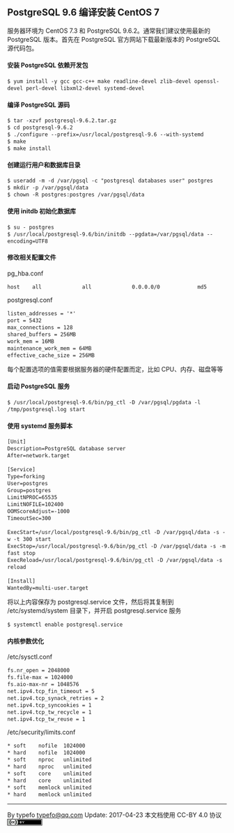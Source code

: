 ## PostgreSQL 9.6 编译安装 CentOS 7

服务器环境为 CentOS 7.3 和 PostgreSQL 9.6.2。通常我们建议使用最新的 PostgreSQL 版本。首先在 PostgreSQL 官方网站下载最新版本的 PostgreSQL 源代码包。

#### 安装 PostgreSQL 依赖开发包

```
$ yum install -y gcc gcc-c++ make readline-devel zlib-devel openssl-devel perl-devel libxml2-devel systemd-devel
```

#### 编译 PostgreSQL 源码

```
$ tar -xzvf postgresql-9.6.2.tar.gz
$ cd postgresql-9.6.2
$ ./configure --prefix=/usr/local/postgresql-9.6 --with-systemd
$ make
$ make install
```

#### 创建运行用户和数据库目录

```
$ useradd -m -d /var/pgsql -c "postgresql databases user" postgres
$ mkdir -p /var/pgsql/data
$ chown -R postgres:postgres /var/pgsql/data
```

#### 使用 initdb 初始化数据库

```
$ su - postgres
$ /usr/local/postgresql-9.6/bin/initdb --pgdata=/var/pgsql/data --encoding=UTF8
```

#### 修改相关配置文件

pg_hba.conf

```
host    all             all             0.0.0.0/0            md5
```
postgresql.conf
```
listen_addresses = '*'
port = 5432
max_connections = 128
shared_buffers = 256MB
work_mem = 16MB
maintenance_work_mem = 64MB
effective_cache_size = 256MB
```

每个配置选项的值需要根据服务器的硬件配置而定，比如 CPU、内存、磁盘等等


#### 启动 PostgreSQL 服务

```
$ /usr/local/postgresql-9.6/bin/pg_ctl -D /var/pgsql/pgdata -l /tmp/postgresql.log start
```

#### 使用 systemd 服务脚本

```
[Unit]
Description=PostgreSQL database server
After=network.target

[Service]
Type=forking
User=postgres
Group=postgres
LimitNPROC=65535
LimitNOFILE=102400
OOMScoreAdjust=-1000
TimeoutSec=300

ExecStart=/usr/local/postgresql-9.6/bin/pg_ctl -D /var/pgsql/data -s -w -t 300 start
ExecStop=/usr/local/postgresql-9.6/bin/pg_ctl -D /var/pgsql/data -s -m fast stop
ExecReload=/usr/local/postgresql-9.6/bin/pg_ctl -D /var/pgsql/data -s reload

[Install]
WantedBy=multi-user.target
```

将以上内容保存为 postgresql.service 文件，然后将其复制到 /etc/systemd/system 目录下，并开启 postgresql.service 服务

```
$ systemctl enable postgresql.service
```

#### 内核参数优化

/etc/sysctl.conf

```
fs.nr_open = 2048000
fs.file-max = 1024000
fs.aio-max-nr = 1048576
net.ipv4.tcp_fin_timeout = 5
net.ipv4.tcp_synack_retries = 2
net.ipv4.tcp_syncookies = 1
net.ipv4.tcp_tw_recycle = 1
net.ipv4.tcp_tw_reuse = 1
```

/etc/security/limits.conf

```
* soft    nofile  1024000
* hard    nofile  1024000
* soft    nproc   unlimited
* hard    nproc   unlimited
* soft    core    unlimited
* hard    core    unlimited
* soft    memlock unlimited
* hard    memlock unlimited
```

-----------------------------------

By typefo <typefo@qq.com> Update: 2017-04-23 本文档使用 CC-BY 4.0 协议 ![by](../img/by.png)

